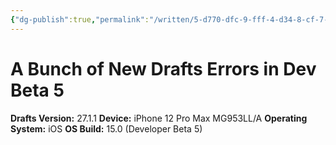 ```yaml
---
{"dg-publish":true,"permalink":"/written/5-d770-dfc-9-fff-4-d34-8-cf-7-481-b2-d725114/","dgHomeLink":true,"dgPassFrontmatter":false}
---
```


# A Bunch of New Drafts Errors in Dev Beta 5


**Drafts Version:** 27.1.1
**Device:** iPhone 12 Pro Max MG953LL/A
**Operating System:** iOS 
**OS Build:** 15.0 (Developer Beta 5)